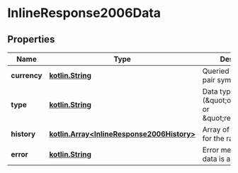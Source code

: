 # InlineResponse2006Data

## Properties
Name | Type | Description | Notes
------------ | ------------- | ------------- | -------------
**currency** | [**kotlin.String**](.md) | Queried or reversed pair symbol |  [optional]
**type** | [**kotlin.String**](.md) | Data type (\&quot;original\&quot; or \&quot;reversed\&quot;) |  [optional]
**history** | [**kotlin.Array&lt;InlineResponse2006History&gt;**](InlineResponse2006History.md) | Array of OHLC objects for the range |  [optional]
**error** | [**kotlin.String**](.md) | Error message if no data is available |  [optional]
